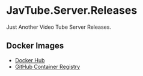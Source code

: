 # JavTube.Server.Releases

Just Another Video Tube Server Releases.

## Docker Images

- [Docker Hub](https://hub.docker.com/r/javtube/javtube-server)
- [GitHub Container Registry](https://github.com/javtube/javtube-sdk-go/pkgs/container/javtube-server)
